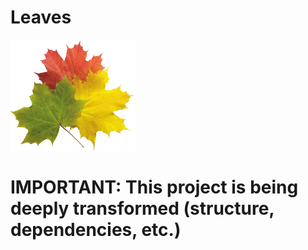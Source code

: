 # Leaves

[![Leaves Logo](/misc/logo.png)](https://github.com/igncp/leaves)

# IMPORTANT: This project is being deeply transformed (structure, dependencies, etc.)